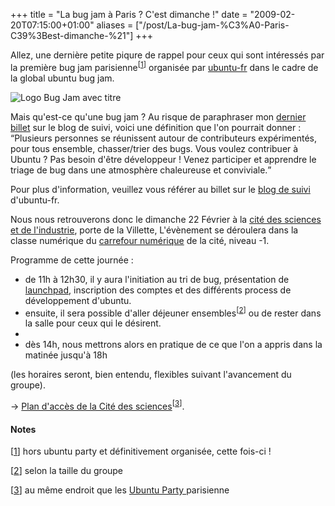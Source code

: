 +++
title = "La bug jam à Paris ? C'est dimanche !"
date = "2009-02-20T07:15:00+01:00"
aliases = ["/post/La-bug-jam-%C3%A0-Paris-C39%3Best-dimanche-%21"]
+++
    <p>Allez, une dernière petite piqure de rappel pour ceux qui sont intéressés par la première bug jam parisienne<sup>[<a href="#pnote-66-1">1</a>]</sup> organisée par <a href="http://www.ubuntu-fr.org" hreflang="fr">ubuntu-fr</a> dans le cadre de la global ubuntu bug jam.<p>


<p><img src="/public/ubuntu-fr/globalbugjam_big_logo.png" alt="Logo Bug Jam avec titre" style="display:block;margin:0 auto" title="Logo Bug Jam avec titre, fév. 2009"></p>


<p>Mais qu'est-ce qu'une bug jam ? Au risque de paraphraser mon <a href="http://suivi.ubuntu-fr.org/post/Participez-a-la-Ubuntu-globale-Bug-jam-21/22-fevrier" hreflang="fr">dernier billet</a> sur le blog de suivi, voici une définition que l'on pourrait donner :
<q>Plusieurs personnes se réunissent autour de contributeurs expérimentés, pour tous ensemble, chasser/trier des bugs. Vous voulez contribuer à Ubuntu ? Pas besoin d'être développeur ! Venez participer et apprendre le triage de bug dans une atmosphère chaleureuse et conviviale.</q></p>


<p>Pour plus d'information, veuillez vous référer au billet sur le <a href="http://suivi.ubuntu-fr.org/" hreflang="fr">blog de suivi</a> d'ubuntu-fr.</p>


<p>Nous nous retrouverons donc le dimanche 22 Février à la <a href="http://www.cite-sciences.fr/" hreflang="fr">cité des sciences et de l'industrie</a>, porte de la Villette, L'évènement se déroulera dans la classe numérique du <a href="http://carrefour-numerique.cite-sciences.fr/" hreflang="fr">carrefour numérique</a> de la cité, niveau -1.</p>


<p>Programme de cette journée :</p>
<ul>
<li>de 11h à 12h30, il y aura l'initiation au tri de bug, présentation de <a href="https://launchpad.net/" hreflang="en">launchpad</a>, inscription des comptes et des différents process de développement d'ubuntu.</li>
<li>ensuite, il sera possible d'aller déjeuner ensembles<sup>[<a href="#pnote-66-2">2</a>]</sup> ou de rester dans la salle pour ceux qui le désirent.<li>
<li>dès 14h, nous mettrons alors en pratique de ce que l'on a appris dans la matinée jusqu'à 18h</li>
</ul>

<p>(les horaires seront, bien entendu, flexibles suivant l'avancement du groupe).</p>


<p>-&gt;  <a href="http://www.cite-sciences.fr/francais/ala_cite/cite_pra/info_pra/global_fs.htm" hreflang="fr">Plan d'accès de la Cité des sciences</a><sup>[<a href="#pnote-66-3">3</a>]</sup>.<p>
<div><h4>Notes</h4>
<p>[<a href="#rev-pnote-66-1">1</a>] hors ubuntu party et définitivement organisée, cette fois-ci !<p>
<p>[<a href="#rev-pnote-66-2">2</a>] selon la taille du groupe<p>
<p>[<a href="#rev-pnote-66-3">3</a>]  au même endroit que les <a href="http://www.ubuntu-party.org" hreflang="fr">Ubuntu Party </a> parisienne</p><div>